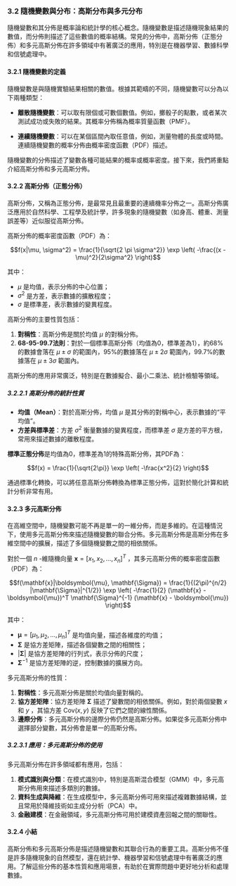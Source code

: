 ### **3.2 隨機變數與分布：高斯分布與多元分布**

隨機變數和其分佈是概率論和統計學的核心概念。隨機變數是描述隨機現象結果的數值，而分佈則描述了這些數值的概率結構。常見的分佈中，高斯分佈（正態分佈）和多元高斯分佈在許多領域中有著廣泛的應用，特別是在機器學習、數據科學和信號處理中。

#### **3.2.1 隨機變數的定義**

隨機變數是與隨機實驗結果相關的數值。根據其範疇的不同，隨機變數可以分為以下兩種類型：

- **離散隨機變數**：可以取有限個或可數個數值。例如，擲骰子的點數，或者某次測試成功或失敗的結果。其概率分佈稱為概率質量函數（PMF）。
  
- **連續隨機變數**：可以在某個區間內取任意值，例如，測量物體的長度或時間。連續隨機變數的概率分佈由概率密度函數（PDF）描述。

隨機變數的分佈描述了變數各種可能結果的概率或概率密度。接下來，我們將重點介紹高斯分佈和多元高斯分佈。

#### **3.2.2 高斯分佈（正態分佈）**

高斯分佈，又稱為正態分佈，是最常見且最重要的連續機率分佈之一。高斯分佈廣泛應用於自然科學、工程學及統計學，許多現象的隨機變數（如身高、體重、測量誤差等）近似服從高斯分佈。

高斯分佈的概率密度函數（PDF）為：


```math
f(x|\mu, \sigma^2) = \frac{1}{\sqrt{2 \pi \sigma^2}} \exp \left( -\frac{(x - \mu)^2}{2\sigma^2} \right)
```


其中：
-  $`\mu`$  是均值，表示分佈的中心位置；
-  $`\sigma^2`$  是方差，表示數據的擴散程度；
-  $`\sigma`$  是標準差，表示數據的變異程度。

高斯分佈的主要性質包括：
1. **對稱性**：高斯分佈是關於均值  $`\mu`$  的對稱分佈。
2. **68-95-99.7法則**：對於一個標準高斯分佈（均值為0，標準差為1），約68%的數據會落在  $`\mu \pm \sigma`$  的範圍內，95%的數據落在  $`\mu \pm 2\sigma`$  範圍內，99.7%的數據落在  $`\mu \pm 3\sigma`$  範圍內。

高斯分佈的應用非常廣泛，特別是在數據擬合、最小二乘法、統計檢驗等領域。

##### **3.2.2.1 高斯分佈的統計性質**

- **均值（Mean）**：對於高斯分佈，均值  $`\mu`$  是其分佈的對稱中心，表示數據的“平均值”。
- **方差與標準差**：方差  $`\sigma^2`$  衡量數據的變異程度，而標準差  $`\sigma`$  是方差的平方根，常用來描述數據的離散程度。

**標準正態分佈**是均值為0，標準差為1的特殊高斯分佈，其PDF為：


```math
f(x) = \frac{1}{\sqrt{2\pi}} \exp \left( -\frac{x^2}{2} \right)
```


通過標準化轉換，可以將任意高斯分佈轉換為標準正態分佈，這對於簡化計算和統計分析非常有用。

#### **3.2.3 多元高斯分佈**

在高維空間中，隨機變數可能不再是單一的一維分佈，而是多維的。在這種情況下，使用多元高斯分佈來描述隨機變數的聯合分佈。多元高斯分佈是高斯分佈在多維空間中的擴展，描述了多個隨機變數之間的相依關係。

對於一個  $`n`$ -維隨機向量  $`\mathbf{x} = [x_1, x_2, \dots, x_n]^T`$ ，其多元高斯分佈的概率密度函數（PDF）為：


```math
f(\mathbf{x}|\boldsymbol{\mu}, \mathbf{\Sigma}) = \frac{1}{(2\pi)^{n/2} |\mathbf{\Sigma}|^{1/2}} \exp \left( -\frac{1}{2} (\mathbf{x} - \boldsymbol{\mu})^T \mathbf{\Sigma}^{-1} (\mathbf{x} - \boldsymbol{\mu}) \right)
```


其中：
-  $`\boldsymbol{\mu} = [\mu_1, \mu_2, \dots, \mu_n]^T`$  是均值向量，描述各維度的均值；
-  $`\mathbf{\Sigma}`$  是協方差矩陣，描述各個變數之間的相關性；
-  $`|\mathbf{\Sigma}|`$  是協方差矩陣的行列式，表示分佈的尺度；
-  $`\mathbf{\Sigma}^{-1}`$  是協方差矩陣的逆，控制數據的擴展方向。

多元高斯分佈的性質：
1. **對稱性**：多元高斯分佈是關於均值向量對稱的。
2. **協方差矩陣**：協方差矩陣  $`\mathbf{\Sigma}`$  描述了變數間的相依關係。例如，對於兩個變數  $`x`$  和  $`y`$ ，其協方差  $`\text{Cov}(x, y)`$  反映了它們之間的線性關係。
3. **邊際分佈**：多元高斯分佈的邊際分佈仍然是高斯分佈。如果從多元高斯分佈中選擇部分變數，其分佈會是單一的高斯分佈。

##### **3.2.3.1 應用：多元高斯分佈的使用**

多元高斯分佈在許多領域都有應用，包括：
1. **模式識別與分類**：在模式識別中，特別是高斯混合模型（GMM）中，多元高斯分佈用來描述多類別的數據。
2. **資料生成與降維**：在生成模型中，多元高斯分佈可用來描述複雜數據結構，並且常用於降維技術如主成分分析（PCA）中。
3. **金融建模**：在金融領域，多元高斯分佈可用於建模資產回報之間的關聯性。

#### **3.2.4 小結**

高斯分佈和多元高斯分佈是描述隨機變數和其聯合行為的重要工具。高斯分佈不僅是許多隨機現象的自然模型，還在統計學、機器學習和信號處理中有著廣泛的應用。了解這些分佈的基本性質和應用場景，有助於在實際問題中更好地分析和處理數據。